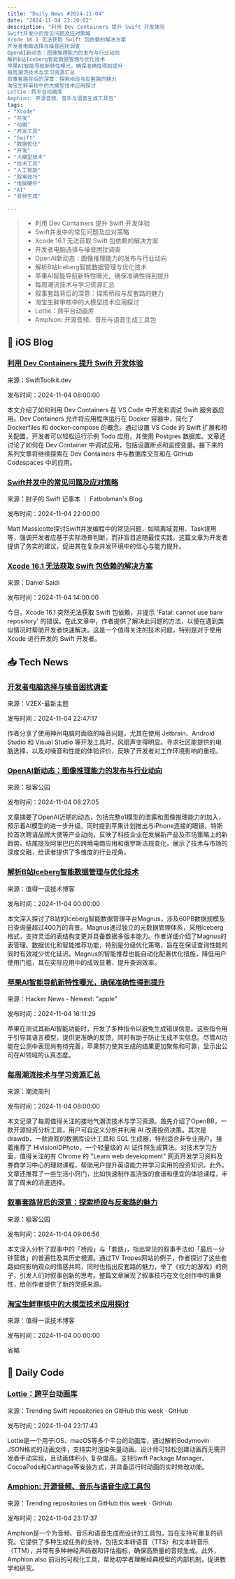 ```yaml
---
title: "Daily News #2024-11-04"
date: "2024-11-04 23:20:02"
description: "利用 Dev Containers 提升 Swift 开发体验
Swift并发中的常见问题及应对策略
Xcode 16.1 无法获取 Swift 包依赖的解决方案
开发者电脑选择与噪音困扰调查
OpenAI新动态：图像推理能力的发布与行业动向
解析B站Iceberg智能数据管理与优化技术
苹果AI智能导航新特性曝光，确保准确性得到提升
每周潮流技术与学习资源汇总
叙事套路背后的深意：探索桥段与反套路的魅力
淘宝生鲜审核中的大模型技术应用探讨
Lottie：跨平台动画库
Amphion: 开源音频、音乐与语音生成工具包"
tags: 
- "Xcode"
- "并发"
- "动画"
- "开发工具"
- "Swift"
- "数据优化"
- "开发"
- "大模型技术"
- "技术工具"
- "人工智能"
- "叙事技巧"
- "电脑硬件"
- "AI"
- "音频生成"

---
```


> - 利用 Dev Containers 提升 Swift 开发体验
> - Swift并发中的常见问题及应对策略
> - Xcode 16.1 无法获取 Swift 包依赖的解决方案
> - 开发者电脑选择与噪音困扰调查
> - OpenAI新动态：图像推理能力的发布与行业动向
> - 解析B站Iceberg智能数据管理与优化技术
> - 苹果AI智能导航新特性曝光，确保准确性得到提升
> - 每周潮流技术与学习资源汇总
> - 叙事套路背后的深意：探索桥段与反套路的魅力
> - 淘宝生鲜审核中的大模型技术应用探讨
> - Lottie：跨平台动画库
> - Amphion: 开源音频、音乐与语音生成工具包

## 🍎 iOS Blog

### [利用 Dev Containers 提升 Swift 开发体验](https://swifttoolkit.dev/posts/dev-containers-swift)

来源：SwiftToolkit.dev

发布时间：2024-11-04 08:00:00

本文介绍了如何利用 Dev Containers 在 VS Code 中开发和调试 Swift 服务器应用。Dev Containers 允许将应用程序运行在 Docker 容器中，简化了 Dockerfiles 和 docker-compose 的概念。通过设置 VS Code 的 Swift 扩展和相关配置，开发者可以轻松运行示例 Todo 应用，并使用 Postgres 数据库。文章还讨论了如何在 Dev Container 中调试应用，包括设置断点和监控变量。接下来的系列文章将继续探索在 Dev Containers 中与数据库交互和在 GitHub Codespaces 中的应用。

### [Swift并发中的常见问题及应对策略](https://fatbobman.com/zh/weekly/issue-056/)

来源：肘子的 Swift 记事本 ｜ Fatbobman's Blog

发布时间：2024-11-04 22:00:00

Matt Massicotte探讨Swift并发编程中的常见问题，如隔离域混用、Task误用等，强调开发者应基于实际场景判断，而非盲目追随最佳实践。这篇文章为开发者提供了务实的建议，促进其在复杂并发环境中的信心与能力提升。

### [Xcode 16.1 无法获取 Swift 包依赖的解决方案](https://danielsaidi.com/blog/2024/11/04/xcode-stops-fetching-swift-packages)

来源：Daniel Saidi

发布时间：2024-11-04 14:00:00

今日，Xcode 16.1 突然无法获取 Swift 包依赖，并提示 'Fatal: cannot use bare repository' 的错误。在此文章中，作者提供了解决此问题的方法，以便在遇到类似情况时帮助开发者快速解决。这是一个值得关注的技术问题，特别是对于使用 Xcode 进行开发的 Swift 开发者。

## 📥 Tech News

### [开发者电脑选择与噪音困扰调查](https://www.v2ex.com/t/1086628)

来源：V2EX-最新主题

发布时间：2024-11-04 22:47:17

作者分享了使用神州电脑时面临的噪音问题，尤其在使用 Jetbrain、Android Studio 和 Visual Studio 等开发工具时，风扇声变得明显。寻求社区能提供的电脑选择，以及对噪音和性能的体验评价，反映了开发者对工作环境影响的重视。

### [OpenAI新动态：图像推理能力的发布与行业动向](http://www.geekpark.net/news/342660)

来源：极客公园

发布时间：2024-11-04 08:27:05

文章摘要了OpenAI近期的动态，包括完整o1模型的泄露和图像推理能力的加入，预示着AI模型的进一步升级。同时提到苹果计划推出与iPhone连接的眼镜，特斯拉首次聘请品牌大使等产业动向，反映了科技企业在发展新产品及市场策略上的新趋势。结尾提及阿里巴巴的跨境电商应用和俄罗斯法规变化，展示了技术与市场的深度交融，给读者提供了多维度的行业视角。

### [解析B站Iceberg智能数据管理与优化技术](https://mp.weixin.qq.com/s/gMvN11bpeV18kjDEibP39g)

来源：值得一读技术博客

发布时间：2024-11-04 00:00:00

本文深入探讨了B站的Iceberg智能数据管理平台Magnus，涉及60PB数据规模及日查询量超过400万的背景。Magnus通过独立的元数据管理体系，采用Iceberg格式，支持灵活的表结构变更并具备数据多版本能力。作者详细介绍了Magnus的表管理、数据优化和智能推荐功能，特别是分级优化策略，旨在在保证查询性能的同时有效减少优化延迟。Magnus的智能推荐也能自动化配置优化措施，降低用户使用门槛，其在实际应用中的成效显著，提升查询效率。

### [苹果AI智能导航新特性曝光，确保准确性得到提升](https://arstechnica.com/gadgets/2024/08/do-not-hallucinate-testers-find-prompts-meant-to-keep-apple-intelligence-on-the-rails/)

来源：Hacker News - Newest: "apple"

发布时间：2024-11-04 16:11:29

苹果在测试其新AI智能功能时，开发了多种指令以避免生成错误信息。这些指令用于引导其语言模型，提供更准确的反馈，同时有助于防止生成不实信息。尽管AI功能在公测中表现尚有待完善，苹果努力使其生成的结果更加聚焦和可靠，显示出公司在AI领域的认真态度。

### [每周潮流技术与学习资源汇总](https://weekly.tw93.fun/posts/198-%E5%8D%83%E5%B1%82%E9%87%91%E6%A0%91/)

来源：潮流周刊

发布时间：2024-11-04 08:00:00

本文记录了每周值得关注的接地气潮流技术与学习资源。首先介绍了OpenBB，一款开源投资分析工具，用户可自定义分析并利用 AI 改善投资决策。其次是 drawdb，一款直观的数据库设计工具和 SQL 生成器，特别适合非专业用户。接着推荐了 HivisionIDPhoto，一个轻量级的 AI 证件照生成算法。对技术学习方面，值得关注的有 Chrome 的 "Learn web development" 网页开发学习资料及券商学习中心的理财课程，帮助用户提升英语能力并学习实用的投资知识。此外，文章还推荐了一些生活小窍门，比如快速制作盖浇饭的食谱和便宜的体验课程，丰富了周末的消遣选择。

### [叙事套路背后的深意：探索桥段与反套路的魅力](http://www.geekpark.net/news/342661)

来源：极客公园

发布时间：2024-11-04 09:06:56

本文深入分析了叙事中的「桥段」与「套路」，指出常见的叙事手法如「最后一分钟营救」的普遍性及其历史根源。通过TV Tropes网站的例子，作者探讨了这些套路如何影响观众的情感共鸣，同时也指出反套路的魅力，举了《权力的游戏》的例子，引发人们对叙事创新的思考。整篇文章展现了叙事技巧在文化创作中的重要性，给创作者提供了新的灵感来源。

### [淘宝生鲜审核中的大模型技术应用探讨](https://mp.weixin.qq.com/s/iSqaRYzKkcbQTD3xHM-qFQ)

来源：值得一读技术博客

发布时间：2024-11-04 00:00:00

省略

## 💾 Daily Code

### [Lottie：跨平台动画库](https://github.com/airbnb/lottie-ios)

来源：Trending Swift repositories on GitHub this week · GitHub

发布时间：2024-11-04 23:17:43

Lottie是一个用于iOS、macOS等多个平台的动画库，通过解析Bodymovin JSON格式的动画文件，支持实时渲染矢量动画。设计师可轻松创建动画而无需开发者手动实现，且动画体积小, 复杂度高。支持Swift Package Manager、CocoaPods和Carthage等安装方式，并具备运行时动画的实时修改功能。

### [Amphion: 开源音频、音乐与语音生成工具包](https://github.com/open-mmlab/Amphion)

来源：Trending repositories on GitHub this week · GitHub

发布时间：2024-11-04 23:17:37

Amphion是一个为音频、音乐和语音生成而设计的工具包，旨在支持可重复的研究。它提供了多种生成任务的支持，包括文本转语音（TTS）和文本转音乐（TTM），并带有多种神经声码器和评估指标，确保高质量的音频生成。此外，Amphion also 前沿的可视化工具，帮助初学者理解经典模型的内部机制，促进教学和研究。

